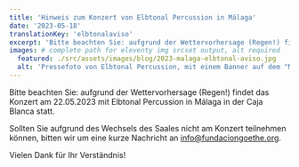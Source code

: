```yaml
---
title: 'Hinweis zum Konzert von Elbtonal Percussion in Málaga'
date: '2023-05-18'
translationKey: 'elbtonalaviso'
excerpt: 'Bitte beachten Sie: aufgrund der Wettervorhersage (Regen!) findet das Konzert am 22.05.2023 mit Elbtonal Percussion in Málaga in der Caja Blanca statt.'
images: # complete path for eleventy img srcset output, alt required
  featured: ./src/assets/images/blog/2023-malaga-elbtonal-aviso.jpg
  alt: 'Pressefoto von Elbtonal Percussion, mit einem Banner auf dem "Málaga" steht'
---
```


Bitte beachten Sie: aufgrund der Wettervorhersage (Regen!) findet das Konzert am 22.05.2023 mit Elbtonal Percussion in Málaga in der Caja Blanca statt.

Sollten Sie aufgrund des Wechsels des Saales nicht am Konzert teilnehmen können, bitten wir um eine kurze Nachricht an info@fundaciongoethe.org.

Vielen Dank für Ihr Verständnis!
